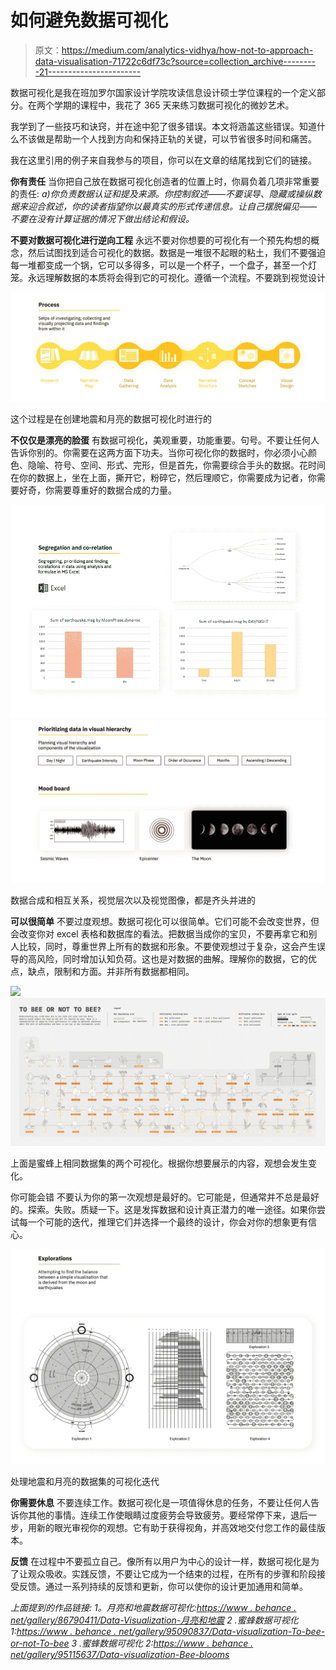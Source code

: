 # 如何避免数据可视化

> 原文：<https://medium.com/analytics-vidhya/how-not-to-approach-data-visualisation-71722c6df73c?source=collection_archive---------21----------------------->

数据可视化是我在班加罗尔国家设计学院攻读信息设计硕士学位课程的一个定义部分。在两个学期的课程中，我花了 365 天来练习数据可视化的微妙艺术。

我学到了一些技巧和诀窍，并在途中犯了很多错误。本文将涵盖这些错误。知道什么不该做是帮助一个人找到方向和保持正轨的关键，可以节省很多时间和痛苦。

我在这里引用的例子来自我参与的项目，你可以在文章的结尾找到它们的链接。

**你有责任** 当你把自己放在数据可视化创造者的位置上时，你肩负着几项非常重要的责任:
*a)你负责数据认证和提及来源。你控制叙述——不要误导、隐藏或操纵数据来迎合叙述，你的读者指望你以最真实的形式传递信息。让自己摆脱偏见——不要在没有计算证据的情况下做出结论和假设。*

**不要对数据可视化进行逆向工程** 永远不要对你想要的可视化有一个预先构想的概念，然后试图找到适合可视化的数据。数据是一堆很不起眼的粘土，我们不要强迫每一堆都变成一个锅，它可以多得多，可以是一个杯子，一个盘子，甚至一个灯笼。永远理解数据的本质将会得到它的可视化。遵循一个流程。不要跳到视觉设计

![](img/c94cde8d8919d07a554f52a0d00523b3.png)

这个过程是在创建地震和月亮的数据可视化时进行的

**不仅仅是漂亮的脸蛋** 有数据可视化，美观重要，功能重要。句号。不要让任何人告诉你别的。你需要在这两方面下功夫。当你可视化你的数据时，你必须小心颜色、隐喻、符号、空间、形式、完形，但是首先，你需要综合手头的数据。花时间在你的数据上，坐在上面，撕开它，粉碎它，然后理顺它，你需要成为记者，你需要好奇，你需要尊重好的数据合成的力量。

![](img/ee051cda9de5f9fb2bd4f9b73c0641c2.png)![](img/a9e32d94b9e2ec3de65fcb8b89f31950.png)

数据合成和相互关系，视觉层次以及视觉图像，都是齐头并进的

**可以很简单** 不要过度观想。数据可视化可以很简单。它们可能不会改变世界，但会改变你对 excel 表格和数据库的看法。把数据当成你的宝贝，不要再拿它和别人比较，同时，尊重世界上所有的数据和形象。不要使观想过于复杂，这会产生误导的高风险，同时增加认知负荷。这也是对数据的曲解。理解你的数据，它的优点，缺点，限制和方面。并非所有数据都相同。

![](img/a616ecd84b144ca785e23701299a7683.png)![](img/7cadc28e441f3a892ff22612bdc116c7.png)

上面是蜜蜂上相同数据集的两个可视化。根据你想要展示的内容，观想会发生变化。

你可能会错
不要认为你的第一次观想是最好的。它可能是，但通常并不总是最好的。探索。失败。质疑一下。这是发挥数据和设计真正潜力的唯一途径。如果你尝试每一个可能的迭代，推理它们并选择一个最终的设计，你会对你的想象更有信心。

![](img/7c0ab892271bcdfc982889cad4e61f63.png)

处理地震和月亮的数据集的可视化迭代

**你需要休息**
不要连续工作。数据可视化是一项值得休息的任务，不要让任何人告诉你其他的事情。连续工作使眼睛过度疲劳会导致疲劳。要经常停下来，退后一步，用新的眼光审视你的观想。它有助于获得视角，并高效地交付您工作的最佳版本。

**反馈**
在过程中不要孤立自己。像所有以用户为中心的设计一样，数据可视化是为了让观众吸收。实践反馈，不要让它成为一个结束的过程，在所有的步骤和阶段接受反馈。通过一系列持续的反馈和更新，你可以使你的设计更加通用和简单。

*上面提到的作品链接:
1。月亮和地震数据可视化:*[*https://www . behance . net/gallery/86790411/Data-Visualization-月亮和地震*](https://www.behance.net/gallery/86790411/Data-Visualization-Moon-and-Earthquakes) *2 .蜜蜂数据可视化 1:*[*https://www . behance . net/gallery/95090837/Data-visualization-To-bee-or-not-To-bee*](https://www.behance.net/gallery/95090837/Data-Visualisation-To-bee-or-not-to-bee) *3 .蜜蜂数据可视化 2:*[*https://www . behance . net/gallery/95115637/Data-visualization-Bee-blooms*](https://www.behance.net/gallery/95115637/Data-Visualisation-Bee-blooms)